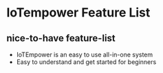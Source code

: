 
# IoTempower Feature List

## nice-to-have feature-list

- IoTEmpower is an easy to use all-in-one system
- Easy to understand and get started for beginners 
